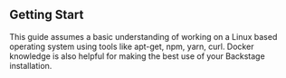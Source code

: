 ## Getting Start

This guide assumes a basic understanding of working on a Linux based operating system using tools like apt-get, npm, yarn, curl. Docker knowledge is also helpful for making the best use of your Backstage installation.
